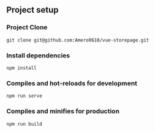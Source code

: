 ## Project setup

### Project Clone

```shell
git clone git@github.com:Amero0610/vue-storepage.git
```

### Install dependencies

```shell
npm install
```

### Compiles and hot-reloads for development

```shell
npm run serve
```

### Compiles and minifies for production

```shell
npm run build
```
